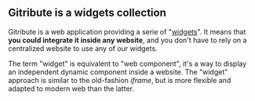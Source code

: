 
## Gitribute is a widgets collection

Gitribute is a web application providing a serie of "[widgets](https://en.wikipedia.org/wiki/Web_widget)". It means that **you could integrate it inside any website**, and you don't have to rely on a centralized website to use any of our widgets.

The term "widget" is equivalent to "web component", it's a way to display an independent dynamic component inside a website. The "widget" approach is similar to the old-fashion _iframe_, but is more flexible and adapted to modern web than the latter.
